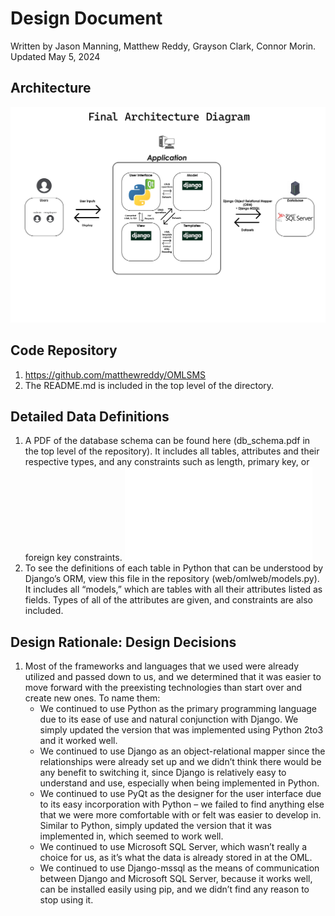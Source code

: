 # Design Document
Written by Jason Manning, Matthew Reddy, Grayson Clark, Connor Morin.
Updated May 5, 2024

## Architecture
![alt text](/Final%20Architecture%20Diagram%20-%20Team%20F%20-%20Comp%20523.jpg)


## Code Repository
1. https://github.com/matthewreddy/OMLSMS
2. The README.md is included in the top level of the directory.

## Detailed Data Definitions
1. A PDF of the database schema can be found here (db_schema.pdf in the top level of the repository). It includes all tables, attributes and their respective types, and any constraints such as 
length, primary key, or foreign key constraints.
![Link to Database Schema](/db_schema.pdf)
2. To see the definitions of each table in Python that can be understood by Django’s ORM, view this file in the repository (web/omlweb/models.py). It includes all “models,” which are tables with all their attributes listed as fields. Types of all of the attributes are given, and constraints are also included.

## Design Rationale: Design Decisions
1. Most of the frameworks and languages that we used were already utilized and passed down to us, and we determined that it was easier to move forward with the preexisting technologies than start over and create new ones. To name them:
    * We continued to use Python as the primary programming language due to its ease of use and natural conjunction with Django. We simply updated the version that was implemented using Python 2to3 and it worked well.
    * We continued to use Django as an object-relational mapper since the relationships were already set up and we didn’t think there would be any benefit to switching it, since Django is relatively easy to understand and use, especially when being implemented in Python.
    * We continued to use PyQt as the designer for the user interface due to its easy incorporation with Python – we failed to find anything else that we were more comfortable with or felt was easier to develop in. Similar to Python, simply updated the version that it was implemented in, which seemed to work well.
    * We continued to use Microsoft SQL Server, which wasn’t really a choice for us, as it’s what the data is already stored in at the OML.
    * We continued to use Django-mssql as the means of communication between Django and Microsoft SQL Server, because it works well, can be installed easily using pip, and we didn’t find any reason to stop using it.
